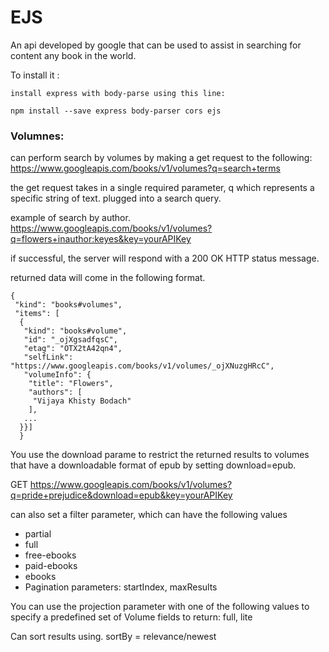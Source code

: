 # EJS
An api developed by google that can be used to assist in searching for content any book in the world.

To install it :

```
install express with body-parse using this line:

npm install --save express body-parser cors ejs
```
### Volumnes:
can perform search by volumes by making a get request to the following: https://www.googleapis.com/books/v1/volumes?q=search+terms

the get request takes in a single required parameter, q which represents a specific string of text. plugged into a search query.

example of search by author. https://www.googleapis.com/books/v1/volumes?q=flowers+inauthor:keyes&key=yourAPIKey

if successful, the server will respond with a 200 OK HTTP status message.

returned data will come in the following format.

```
{
 "kind": "books#volumes",
 "items": [
  {
   "kind": "books#volume",
   "id": "_ojXgsadfqsC",
   "etag": "OTX2tA42qn4",
   "selfLink": "https://www.googleapis.com/books/v1/volumes/_ojXNuzgHRcC",
   "volumeInfo": {
    "title": "Flowers",
    "authors": [
     "Vijaya Khisty Bodach"
    ],
   ...
  }}]
  }
```

You use the download parame to restrict the returned results to volumes that have a downloadable format of epub by setting download=epub.

GET https://www.googleapis.com/books/v1/volumes?q=pride+prejudice&download=epub&key=yourAPIKey

can also set a filter parameter, which can have the following values

* partial
* full
* free-ebooks
* paid-ebooks
* ebooks
* Pagination parameters: startIndex, maxResults

You can use the projection parameter with one of the following values to specify a predefined set of Volume fields to return: full, lite

Can sort results using. sortBy = relevance/newest